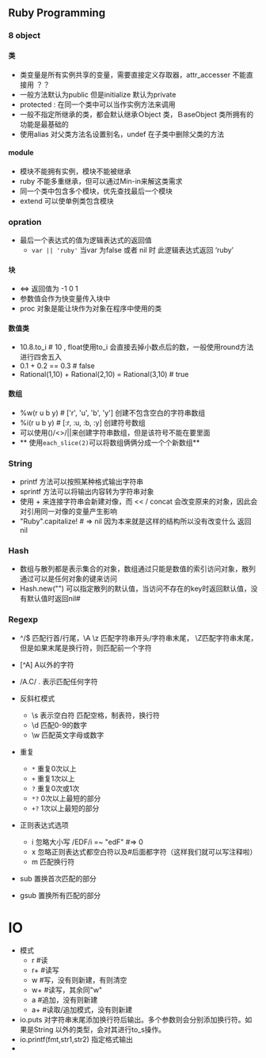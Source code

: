 ## Ruby Programming
### 8 object
#### 类
* 类变量是所有实例共享的变量，需要直接定义存取器，attr_accesser 不能直接用 ？？
* 一般方法默认为public 但是initialize 默认为private
* protected : 在同一个类中可以当作实例方法来调用
* 一般不指定所继承的类，都会默认继承Ｏbject 类，ＢaseObject 类所拥有的功能是最基础的
* 使用alias 对父类方法名设置别名，undef 在子类中删除父类的方法
#### module
* 模块不能拥有实例，模块不能被继承
* ruby 不能多重继承，但可以通过Min-in来解这类需求
* 同一个类中包含多个模块，优先查找最后一个模块
* extend 可以使单例类包含模块
### opration
* 最后一个表达式的值为逻辑表达式的返回值
  * `var || 'ruby'` 当var 为false 或者 nil 时 此逻辑表达式返回 ‘ruby’
#### 块
* <=> 返回值为 -1 0 1 
* 参数值会作为快变量传入块中
* proc 对象是能让块作为对象在程序中使用的类
#### 数值类
* 10.8.to_i  # 10 , float使用to_i 会直接去掉小数点后的数，一般使用round方法进行四舍五入
* 0.1 + 0.2 == 0.3 # false
* Rational(1,10) + Rational(2,10) = Rational(3,10) # true
#### 数组
* %w(r u b y) # ['r', 'u', 'b', 'y'] 创建不包含空白的字符串数组
* %i(r u b y) # [:r, :u, :b, :y]  创建符号数组
* 可以使用()/<>/||来创建字符串数组，但是该符号不能在要里面
* ** 使用`each_slice(2)`可以将数组俩俩分成一个个新数组**
### String
* printf 方法可以按照某种格式输出字符串
* sprintf 方法可以将输出内容转为字符串对象
* 使用 + 来连接字符串会新建对像，而 << / concat 会改变原来的对象，因此会对引用同一对像的变量产生影响
* "Ruby".capitalize!  # => nil  因为本来就是这样的结构所以没有改变什么 返回nil
### Hash
* 数组与散列都是表示集合的对象，数组通过只能是数值的索引访问对象，散列通过可以是任何对象的键来访问
* Hash.new("") 可以指定散列的默认值，当访问不存在的key时返回默认值，没有默认值时返回nil#
### Regexp
* ^/$ 匹配行首/行尾，\A \z 匹配字符串开头/字符串末尾， \Z匹配字符串末尾，但是如果末尾是换行符，则匹配前一个字符
* [^A] A以外的字符
* /A.C/ . 表示匹配任何字符
* 反斜杠模式
  * \s 表示空白符 匹配空格，制表符，换行符
  * \d 匹配0-9的数字
  * \w 匹配英文字母或数字
* 重复
  * `*` 重复0次以上
  * `+` 重复1次以上
  * `?` 重复0次或1次
  * `*?` 0次以上最短的部分
  * `+?` 1次以上最短的部分

* 正则表达式选项
  * i 忽略大小写 /EDF/i =~ "edF" #=> 0
  * x 忽略正则表达式都空白符以及#后面都字符（这样我们就可以写注释啦）
  * m 匹配换行符
* sub 置换首次匹配的部分
* gsub 置换所有匹配的部分
# IO
* 模式
  * r #读
  * r+ #读写
  * w #写，没有则新建，有则清空
  * w+ #读写，其余同"w"
  * a #追加，没有则新建
  * a+ #读取/追加模式，没有则新建
* io.puts 对字符串末尾添加换行符后输出。多个参数则会分别添加换行符。如果是String 以外的类型，会对其进行to_s操作。
* io.printf(fmt,str1,str2) 指定格式输出
* 
